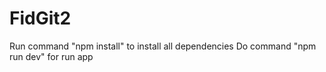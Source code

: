 # FidGit2

Run command "npm install" to install all dependencies
Do command "npm run dev" for run app
